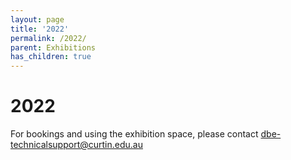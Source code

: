 ```yaml
---
layout: page
title: '2022'
permalink: /2022/
parent: Exhibitions
has_children: true
---
```


# 2022

For bookings and using the exhibition space, please contact [dbe-technicalsupport@curtin.edu.au](mailto:dbe-technicalsupport@curtin.edu.au)
